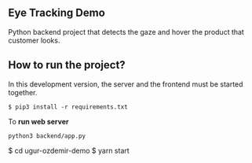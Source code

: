 ## Eye Tracking Demo

Python backend project that detects the gaze and hover the product that customer looks.


## How to run the project?

In this development version, the server and the frontend must be started together.
```
$ pip3 install -r requirements.txt
```

To **run web server** 
```
python3 backend/app.py
```
$ cd ugur-ozdemir-demo
$ yarn start
```